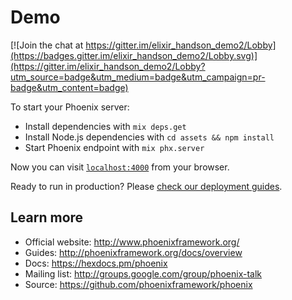 # Demo

[![Join the chat at https://gitter.im/elixir_handson_demo2/Lobby](https://badges.gitter.im/elixir_handson_demo2/Lobby.svg)](https://gitter.im/elixir_handson_demo2/Lobby?utm_source=badge&utm_medium=badge&utm_campaign=pr-badge&utm_content=badge)

To start your Phoenix server:

  * Install dependencies with `mix deps.get`
  * Install Node.js dependencies with `cd assets && npm install`
  * Start Phoenix endpoint with `mix phx.server`

Now you can visit [`localhost:4000`](http://localhost:4000) from your browser.

Ready to run in production? Please [check our deployment guides](http://www.phoenixframework.org/docs/deployment).

## Learn more

  * Official website: http://www.phoenixframework.org/
  * Guides: http://phoenixframework.org/docs/overview
  * Docs: https://hexdocs.pm/phoenix
  * Mailing list: http://groups.google.com/group/phoenix-talk
  * Source: https://github.com/phoenixframework/phoenix
